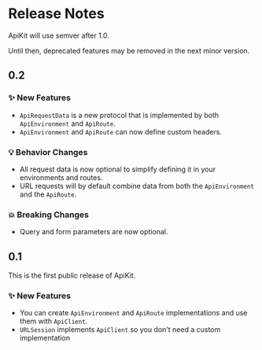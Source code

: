 # Release Notes

ApiKit will use semver after 1.0. 

Until then, deprecated features may be removed in the next minor version.



## 0.2

### ✨ New Features

* `ApiRequestData` is a new protocol that is implemented by both `ApiEnvironment` and `ApiRoute`.
* `ApiEnvironment` and `ApiRoute` can now define custom headers.

### 💡 Behavior Changes

* All request data is now optional to simplify defining it in your environments and routes.
* URL requests will by default combine data from both the `ApiEnvironment` and the `ApiRoute`.

### 💥 Breaking Changes

* Query and form parameters are now optional.



## 0.1

This is the first public release of ApiKit.

### ✨ New Features

* You can create `ApiEnvironment` and `ApiRoute` implementations and use them with `ApiClient`.
* `URLSession` implements `ApiClient` so you don't need a custom implementation
